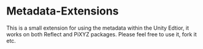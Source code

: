 # Metadata-Extensions

This is a small extension for using the metadata within the Unity Edtior, it works on both Reflect and PiXYZ packages. Please feel free to use it, fork it etc.
